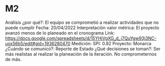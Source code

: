 # M2

Análisis ¿por qué?: El equipo se comprometió a realizar actividades que no puede cumplir
Fecha: 20/04/2022
Interpretación valor métrica: El proyecto avanzó menos de lo planeado en el cronograma
Link: https://docs.google.com/spreadsheets/d/15YHiVgXG_d_j7QuYgw93j3NC-uox56b5/edit#gid=1936280470
Medición: SPI: 0.82
Proyecto: Monarca
¿Cuándo se comunicó?: Reporte de Estado
¿Qué decisiones se toman?: Ser más realistas al realizar la planeación de la iteración. No comprometernos de más.
